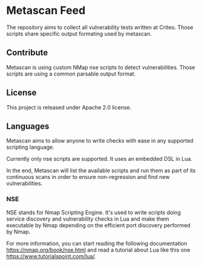 # Metascan Feed

The repository aims to collect all vulnerability tests written at Criteo.
Those scripts share specific output formating used by metascan.

## Contribute

Metascan is using custom NMap nse scripts to detect vulnerabilities.
Those scripts are using a common parsable output format.

## License

This project is released under Apache 2.0 license.

## Languages

Metascan aims to allow anyone to write checks with ease in any supported
scripting language.

Currently only nse scripts are supported. It uses an embedded DSL in Lua.

In the end, Metascan will list the available scripts and run them as
part of its continuous scans in order to ensure non-regression and
find new vulnerabilities.

### NSE

NSE stands for Nmap Scripting Engine. It's used to write scripts
doing service discovery and vulnerability checks in Lua and make them
executable by Nmap depending on the efficient port discovery performed
by Nmap.

For more information, you can start reading the following documentation
https://nmap.org/book/nse.html and read a tutorial about Lua like this
one https://www.tutorialspoint.com/lua/.
